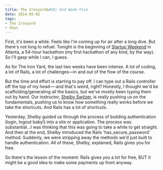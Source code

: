 ```yaml
---
title: The Ironyard&#58; End Week Five
date: 2014-05-02
tags:
- The Ironyard
- days
---
```



First, it's been a while. Feels like I'm coming up for air after a long dive. But there's not long to refuel. Tonight is the beginning of <a href="http://atlanta.startupweekend.org/">Startup Weekend</a> in Atlanta, a 54-hour hackathon (my first hackathon of any kind, by the way). So I'll gasp while I can, I guess.

<p>
As for The Iron Yard, the last two weeks have been intense. A lot of coding, a lot of Rails, a lot of challenges—in and out of the flow of the course.
</p>

<p>
But the time and effort is starting to pay off. I can type out a Rails controller off the top of my head—-and that's weird, right? Honestly, I thought we'd be scaffolding/generating all the basics, but we've mostly been typing them out by hand. Our instructor, <a href="shelbyswitzer.com">Shelby Switzer</a>, is really pushing us on the fundamentals, pushing us to know how something really works before we take the shortcuts. And Rails has a lot of shortcuts.
</p>

<p>
Yesterday, Shelby guided us through the process of building authentication (login, logout baby!) into a site or application. The process was substantial...I was thinking that this was going to take a while to get straight. And then at the end, Shelby introduced the Rails 'has_secure_password' method. Suddenly, we were stripping away the methods we'd just built to handle authentication. All of these, Shelby, explained, Rails gives you for free.
</p>

<p>
So there's the lesson of the moment: Rails gives you a lot for free, BUT it might be a good idea to make some payments up front anyway.
</p>
